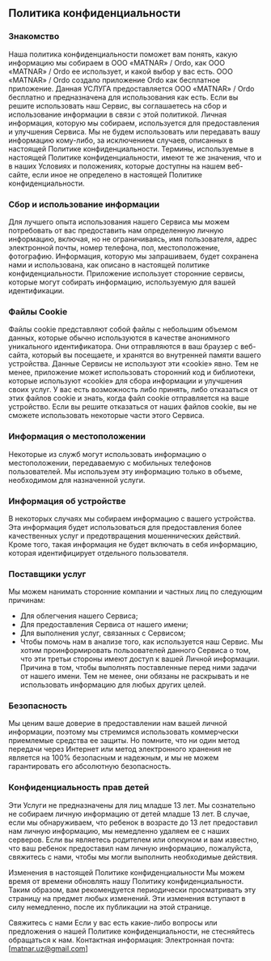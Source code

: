 Политика конфиденциальности
---------------------------
### Знакомство
Наша политика конфиденциальности поможет вам понять, какую информацию мы собираем в ООО «MATNAR» / Ordo, как ООО «MATNAR» / Ordo ее использует, и какой выбор у вас есть. ООО «MATNAR» / Ordo создало приложение Ordo как бесплатное приложение. Данная УСЛУГА предоставляется ООО «MATNAR» / Ordo бесплатно и предназначена для использования как есть. Если вы решите использовать наш Сервис, вы соглашаетесь на сбор и использование информации в связи с этой политикой. Личная информация, которую мы собираем, используется для предоставления и улучшения Сервиса. Мы не будем использовать или передавать вашу информацию кому-либо, за исключением случаев, описанных в настоящей Политике конфиденциальности. Термины, используемые в настоящей Политике конфиденциальности, имеют те же значения, что и в наших Условиях и положениях, которые доступны на нашем веб-сайте, если иное не определено в настоящей Политике конфиденциальности.

### Сбор и использование информации
Для лучшего опыта использования нашего Сервиса мы можем потребовать от вас предоставить нам определенную личную информацию, включая, но не ограничиваясь, имя пользователя, адрес электронной почты, номер телефона, пол, местоположение, фотографию. Информация, которую мы запрашиваем, будет сохранена нами и использована, как описано в настоящей политике конфиденциальности. Приложение использует сторонние сервисы, которые могут собирать информацию, используемую для вашей идентификации.

### Файлы Cookie
Файлы cookie представляют собой файлы с небольшим объемом данных, которые обычно используются в качестве анонимного уникального идентификатора. Они отправляются в ваш браузер с веб-сайта, который вы посещаете, и хранятся во внутренней памяти вашего устройства.
Данные Сервисы не используют эти «cookie» явно. Тем не менее, приложение может использовать сторонний код и библиотеки, которые используют «cookie» для сбора информации и улучшения своих услуг. У вас есть возможность либо принять, либо отказаться от этих файлов cookie и знать, когда файл cookie отправляется на ваше устройство. Если вы решите отказаться от наших файлов cookie, вы не сможете использовать некоторые части этого Сервиса.

### Информация о местоположении
Некоторые из служб могут использовать информацию о местоположении, передаваемую с мобильных телефонов пользователей. Мы используем эту информацию только в объеме, необходимом для назначенной услуги.

### Информация об устройстве
В некоторых случаях мы собираем информацию с вашего устройства. Эта информация будет использоваться для предоставления более качественных услуг и предотвращения мошеннических действий. Кроме того, такая информация не будет включать в себя информацию, которая идентифицирует отдельного пользователя.

### Поставщики услуг
Мы можем нанимать сторонние компании и частных лиц по следующим причинам:
* Для облегчения нашего Сервиса;
* Для предоставления Сервиса от нашего имени;
* Для выполнения услуг, связанных с Сервисом;
* Чтобы помочь нам в анализе того, как используется наш Сервис.
Мы хотим проинформировать пользователей данного Сервиса о том, что эти третьи стороны имеют доступ к вашей Личной информации. Причина в том, чтобы выполнять поставленные перед ними задачи от нашего имени. Тем не менее, они обязаны не раскрывать и не использовать информацию для любых других целей.

### Безопасность
Мы ценим ваше доверие в предоставлении нам вашей личной информации, поэтому мы стремимся использовать коммерчески приемлемые средства ее защиты. Но помните, что ни один метод передачи через Интернет или метод электронного хранения не является на 100% безопасным и надежным, и мы не можем гарантировать его абсолютную безопасность.

### Конфиденциальность прав детей
Эти Услуги не предназначены для лиц младше 13 лет. Мы сознательно не собираем личную информацию от детей младше 13 лет. В случае, если мы обнаруживаем, что ребенок в возрасте до 13 лет предоставил нам личную информацию, мы немедленно удаляем ее с наших серверов. Если вы являетесь родителем или опекуном и вам известно, что ваш ребенок предоставил нам личную информацию, пожалуйста, свяжитесь с нами, чтобы мы могли выполнить необходимые действия.

Изменения в настоящей Политике конфиденциальности
Мы можем время от времени обновлять нашу Политику конфиденциальности. Таким образом, вам рекомендуется периодически просматривать эту страницу на предмет любых изменений. Эти изменения вступают в силу немедленно, после их публикации на этой странице.

Свяжитесь с нами
Если у вас есть какие-либо вопросы или предложения о нашей Политике конфиденциальности, не стесняйтесь обращаться к нам. 
Контактная информация:
Электронная почта: [matnar.uz@gmail.com]
